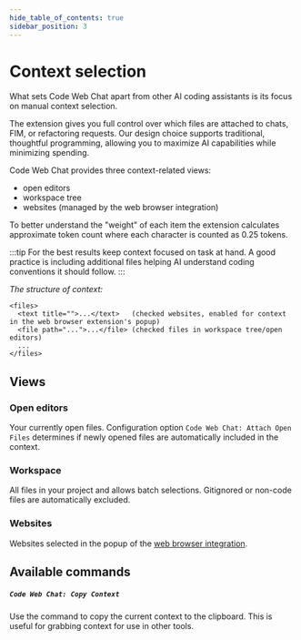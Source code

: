 ```yaml
---
hide_table_of_contents: true
sidebar_position: 3
---
```


# Context selection

What sets Code Web Chat apart from other AI coding assistants is its focus on manual context selection.

The extension gives you full control over which files are attached to chats, FIM, or refactoring requests. Our design choice supports traditional, thoughtful programming, allowing you to maximize AI capabilities while minimizing spending.

Code Web Chat provides three context-related views:

- open editors
- workspace tree
- websites (managed by the web browser integration)

To better understand the "weight" of each item the extension calculates approximate token count where each character is counted as 0.25 tokens.

:::tip
For the best results keep context focused on task at hand. A good practice is
including additional files helping AI understand coding conventions it should follow.
:::

_The structure of context:_

```
<files>
  <text title="">...</text>   (checked websites, enabled for context in the web browser extension's popup)
  <file path="...">...</file> (checked files in workspace tree/open editors)
  ...
</files>
```

## Views

### Open editors

Your currently open files. Configuration option `Code Web Chat: Attach Open Files` determines if newly opened files are automatically included in the context.

### Workspace

All files in your project and allows batch selections. Gitignored or non-code files are automatically excluded.

### Websites

Websites selected in the popup of the [web browser integration](/docs/installation/web-browser-integration).

## Available commands

##### `Code Web Chat: Copy Context`

Use the command to copy the current context to the clipboard. This is useful for grabbing context for use in other tools.
